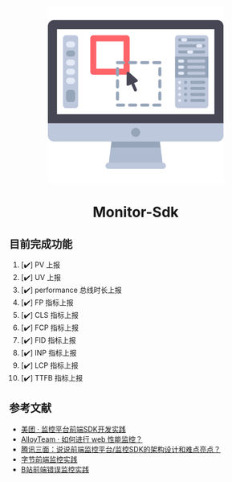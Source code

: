 <p align="center">
    <img src="monitor.svg" alt="Monitor-Sdk" width="350" height="350"/>
</p>
<h1 align="center">Monitor-Sdk</h1>

## 目前完成功能

1. [✔️] PV 上报
2. [✔️] UV 上报
3. [✔️] performance 总线时长上报
4. [✔️] FP 指标上报
5. [✔️] CLS 指标上报
6. [✔️] FCP 指标上报
7. [✔️] FID 指标上报
8. [✔️] INP 指标上报
9. [✔️] LCP 指标上报
10. [✔️] TTFB 指标上报

## 参考文献

- [美团 · 监控平台前端SDK开发实践](https://tech.meituan.com/2017/09/07/hunt-sdk-practice.html)
- [AlloyTeam · 如何进行 web 性能监控？](https://www.alloyteam.com/2020/01/14184/#prettyPhoto)
- [腾讯三面：说说前端监控平台/监控SDK的架构设计和难点亮点？](https://juejin.cn/post/7108660942686126093)
- [字节前端监控实践](https://juejin.cn/post/7195496297150709821)
- [B站前端错误监控实践](https://juejin.cn/post/7416282129451810867)
